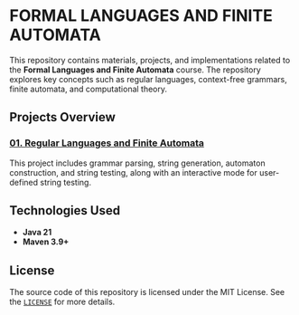 # **FORMAL LANGUAGES AND FINITE AUTOMATA**

This repository contains materials, projects, and implementations related to the **Formal Languages and Finite Automata** course. The repository explores key concepts such as regular languages, context-free grammars, finite automata, and computational theory.

## **Projects Overview**

### **[01. Regular Languages and Finite Automata](projects/01-regular-languages)**

This project includes grammar parsing, string generation, automaton construction, and string testing, along with an interactive mode for user-defined string testing.

## **Technologies Used**

- **Java 21**
- **Maven 3.9+**

## **License**

The source code of this repository is licensed under the MIT License. See the [`LICENSE`](LICENSE) for more details.
